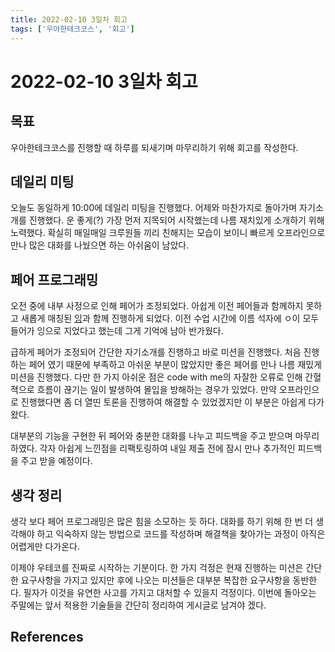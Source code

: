 ```yaml
---
title: 2022-02-10 3일차 회고
tags: ['우아한테크코스', '회고']
---
```


# 2022-02-10 3일차 회고

<CenterImage image-src=https://user-images.githubusercontent.com/59357153/152970395-a31c8134-fc89-449f-b4dc-441e03df929c.png />

## 목표

우아한테크코스를 진행할 때 하루를 되새기며 마무리하기 위해 회고를 작성한다.

## 데일리 미팅

오늘도 동일하게 10:00에 데일리 미팅을 진행했다. 어제와 마찬가지로 돌아가며 자기소개를 진행했다. 운 좋게(?) 가장 먼저 지목되어 시작했는데 나름 재치있게 소개하기 위해 노력했다. 확실히 매일매일 크루원들 끼리 친해지는 모습이 보이니 빠르게 오프라인으로 만나 많은 대화를 나눴으면 하는 아쉬움이 남았다.

## 페어 프로그래밍

오전 중에 내부 사정으로 인해 페어가 조정되었다. 아쉽게 이전 페어들과 함께하지 못하고 새롭게 매칭된 [잉](https://github.com/Yboyu0u)과 함께 진행하게 되었다. 이전 수업 시간에 이름 석자에 ㅇ이 모두 들어가 잉으로 지었다고 했는데 그게 기억에 남아 반가웠다.

급하게 페어가 조정되어 간단한 자기소개를 진행하고 바로 미션을 진행했다. 처음 진행하는 페어 였기 때문에 부족하고 아쉬운 부분이 많았지만 좋은 페어를 만나 나름 재밌게 미션을 진행했다. 다만 한 가지 아쉬운 점은 code with me의 자잘한 오류로 인해 간혈젹으로 흐름이 끊기는 일이 발생하여 몰입을 방해하는 경우가 있었다. 만약 오프라인으로 진행했다면 좀 더 열띤 토론을 진행하여 해결할 수 있었겠지만 이 부분은 아쉽게 다가왔다.

대부분의 기능을 구현한 뒤 페어와 충분한 대화를 나누고 피드백을 주고 받으며 마무리 하였다. 각자 아쉽게 느낀점을 리팩토링하여 내일 제출 전에 잠시 만나 추가적인 피드백을 주고 받을 예정이다.

## 생각 정리

생각 보다 페어 프로그래밍은 많은 힘을 소모하는 듯 하다. 대화를 하기 위해 한 번 더 생각해야 하고 익숙하지 않는 방법으로 코드를 작성하며 해결책을 찾아가는 과정이 아직은 어렵게만 다가온다.

이제야 우테코를 진짜로 시작하는 기분이다. 한 가지 걱정은 현재 진행하는 미션은 간단한 요구사항을 가지고 있지만 후에 나오는 미션들은 대부분 복잡한 요구사항을 동반한다. 필자가 이것을 유연한 사고를 가지고 대처할 수 있을지 걱정이다. 이번에 돌아오는 주말에는 앞서 적용한 기술들을 간단히 정리하여 게시글로 남겨야 겠다.

## References

<TagLinks />